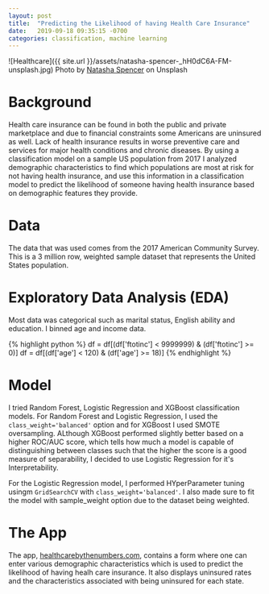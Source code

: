 ```yaml
---
layout: post
title:  "Predicting the Likelihood of having Health Care Insurance"
date:   2019-09-18 09:35:15 -0700
categories: classification, machine learning
---
```

![Healthcare]({{ site.url }}/assets/natasha-spencer-_hH0dC6A-FM-unsplash.jpg)
Photo by [Natasha Spencer](https://unsplash.com/@totalshape?utm_source=unsplash&utm_medium=referral&utm_content=creditCopyText) on Unsplash

# Background
Health care insurance can be found in both the public and private marketplace and due to financial constraints some Americans are uninsured as well. Lack of health insurance results in worse preventive care and services for major health conditions and chronic diseases. By using a classification model on a sample US population from 2017 I analyzed demographic characteristics to find which populations are most at risk for not having health insurance, and use this information in a classification model to predict the likelihood of someone having health insurance based on demographic features they provide.

# Data
The data that was used comes from the 2017 American Community Survey. This is a 3 million row, weighted sample dataset that represents the United States population.

# Exploratory Data Analysis (EDA)
Most data was categorical such as marital status, English ability and education. I binned age and income data.

{% highlight python %}
df = df[(df['ftotinc'] < 9999999) & (df['ftotinc'] >= 0)]
df = df[(df['age'] < 120) & (df['age'] >= 18)]
{% endhighlight %}

# Model
I tried Random Forest, Logistic Regression and XGBoost classification models. For Random Forest and Logistic Regression, I used the `class_weight='balanced'` option and for XGBoost I used SMOTE oversampling. ALthough XGBoost performed slightly better based on a higher ROC/AUC score, which tells how much a model is capable of distinguishing between classes such that the higher the score is a good measure of separability, I decided to use Logistic Regression for it's Interpretability.

For the Logistic Regression model, I performed HYperParameter tuning usingm `GridSearchCV` with `class_weight='balanced'`. I also made sure to fit the model with sample_weight option due to the dataset being weighted.

# The App
The app, [healthcarebythenumbers.com](https://www.healthcarebythenumbers.com), contains a form where one can enter various demographic characteristics which is used to predict the likelihood of having healh care insurance. It also displays uninsured rates and the characteristics associated with being uninsured for each state.